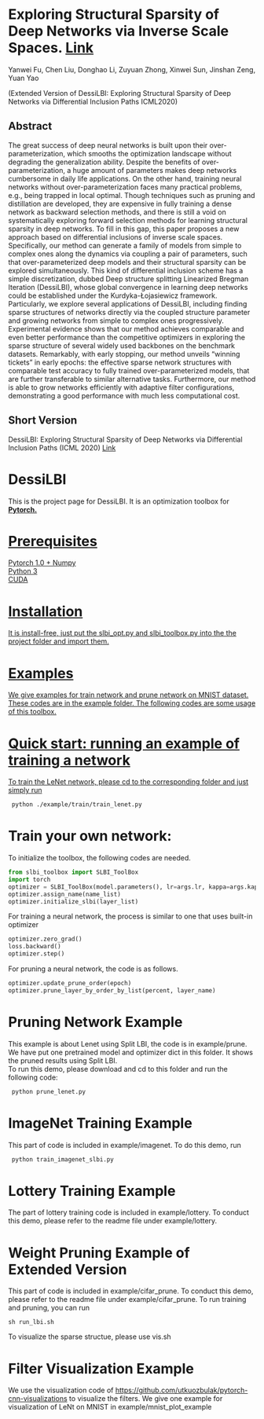 # Exploring Structural Sparsity of Deep Networks via Inverse Scale Spaces. [Link](https://arxiv.org/pdf/1905.09449.pdf)
Yanwei Fu, Chen Liu, Donghao Li, Zuyuan Zhong, Xinwei Sun, Jinshan Zeng, Yuan Yao

 (Extended Version of DessiLBI: Exploring Structural Sparsity of Deep Networks via Differential Inclusion Paths ICML2020)

## Abstract
The great success of deep neural networks is built upon their over-parameterization, which smooths the optimization
landscape without degrading the generalization ability. Despite the benefits of over-parameterization, a huge amount of parameters
makes deep networks cumbersome in daily life applications. On the other hand, training neural networks without over-parameterization
faces many practical problems, e.g., being trapped in local optimal. Though techniques such as pruning and distillation are developed,
they are expensive in fully training a dense network as backward selection methods, and there is still a void on systematically exploring
forward selection methods for learning structural sparsity in deep networks. To fill in this gap, this paper proposes a new approach based
on differential inclusions of inverse scale spaces. Specifically, our method can generate a family of models from simple to complex ones
along the dynamics via coupling a pair of parameters, such that over-parameterized deep models and their structural sparsity can be
explored simultaneously. This kind of differential inclusion scheme has a simple discretization, dubbed Deep structure splitting Linearized
Bregman Iteration (DessiLBI), whose global convergence in learning deep networks could be established under the Kurdyka-Łojasiewicz
framework. Particularly, we explore several applications of DessiLBI, including finding sparse structures of networks directly via the
coupled structure parameter and growing networks from simple to complex ones progressively. Experimental evidence shows that our
method achieves comparable and even better performance than the competitive optimizers in exploring the sparse structure of several
widely used backbones on the benchmark datasets. Remarkably, with early stopping, our method unveils “winning tickets” in early epochs:
the effective sparse network structures with comparable test accuracy to fully trained over-parameterized models, that are further
transferable to similar alternative tasks. Furthermore, our method is able to grow networks efficiently with adaptive filter configurations,
demonstrating a good performance with much less computational cost.
## Short Version
DessiLBI: Exploring Structural Sparsity of Deep Networks via Differential Inclusion Paths (ICML 2020) [Link](https://arxiv.org/pdf/2007.02010.pdf)



# DessiLBI

This is the project page for DessiLBI. It is an optimization toolbox for <a href="https://pytorch.org/"> <b>Pytorch.</b>

# Prerequisites
Pytorch 1.0 +
Numpy  
Python 3  
CUDA
# Installation
It is install-free, just put the slbi_opt.py and slbi_toolbox.py into the the project folder and import them. 
# Examples
We give examples for train network and prune network on MNIST dataset. These codes are in the example folder. The following codes are some usage of this toolbox.

# Quick start: running an example of training a  network

To train the LeNet network, please cd to the corresponding folder and just simply run   
```bash
 python ./example/train/train_lenet.py  
```

# Train your own network:
To initialize the toolbox, the following codes are needed.
```python
from slbi_toolbox import SLBI_ToolBox
import torch
optimizer = SLBI_ToolBox(model.parameters(), lr=args.lr, kappa=args.kappa, mu=args.mu, weight_decay=0)
optimizer.assign_name(name_list)
optimizer.initialize_slbi(layer_list)
```
For training a neural network, the process is similar to one that uses built-in optimizer
```python
optimizer.zero_grad()
loss.backward()
optimizer.step()
```

For pruning a neural network, the code is as follows.   

```python
optimizer.update_prune_order(epoch)
optimizer.prune_layer_by_order_by_list(percent, layer_name)
```

# Pruning Network Example
This example is about Lenet using Split LBI, the code is in example/prune. We have put one pretrained model and optimizer dict in this folder. It shows the pruned results using Split LBI.  
To run this demo, please download and cd to this folder and run the following code:  
```bash
 python prune_lenet.py 
 ```
# ImageNet Training Example
This part of code is included in example/imagenet. To do this demo, run 
```bash
 python train_imagenet_slbi.py
```
# Lottery Training Example
The part of lottery training code is included in example/lottery. To conduct this demo, please refer to the readme file under  example/lottery.

 # Weight Pruning Example of Extended Version
This part of code is included in example/cifar_prune. To conduct this demo, please refer to the readme file under  example/cifar_prune.
 To run training and pruning, you can run
 ```shell
 sh run_lbi.sh
 ```
 To visualize the sparse structue, please use vis.sh
 
  # Filter Visualization Example
 We use the visualization code of https://github.com/utkuozbulak/pytorch-cnn-visualizations to visualize the filters. We give one example for visualization of LeNt on MNIST in example/mnist_plot_example
 

